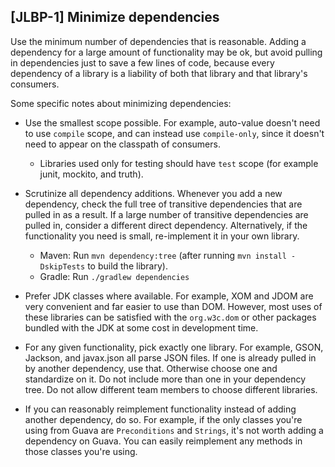[JLBP-1] Minimize dependencies
------------------------------

Use the minimum number of dependencies that is reasonable.
Adding a dependency for a large amount of functionality may be ok,
but avoid pulling in dependencies just to save a few lines of code,
because every dependency of a library is a liability of both
that library and that library's consumers.

Some specific notes about minimizing dependencies:

- Use the smallest scope possible. For example, auto-value doesn't
  need to use `compile` scope, and can instead use `compile-only`,
  since it doesn't need to appear on the classpath of consumers.
  - Libraries used only for testing should have `test` scope
    (for example junit, mockito, and truth).

- Scrutinize all dependency additions. Whenever you add a new
  dependency, check the full tree of transitive dependencies that
  are pulled in as a result. If a large number of transitive
  dependencies are pulled in, consider a different direct dependency.
  Alternatively, if the functionality you need is small, re-implement
  it in your own library.
  - Maven: Run `mvn dependency:tree` (after running
    `mvn install -DskipTests` to build the library).
  - Gradle: Run `./gradlew dependencies`

- Prefer JDK classes where available. For example, XOM and JDOM
  are very convenient and far easier to use than DOM. However, most 
  uses of these libraries can be satisfied with the `org.w3c.dom` 
  or other packages bundled with the JDK at some cost in development
  time.

- For any given functionality, pick exactly one library. For example,
  GSON, Jackson, and javax.json all parse JSON files. If one is already
  pulled in by another dependency, use that. Otherwise choose one
  and standardize on it. Do not include more than one in your dependency tree.
  Do not allow different team members to choose different libraries.

- If you can reasonably reimplement functionality instead of adding
  another dependency, do so. For example, if the only classes you're 
  using from Guava are `Preconditions` and `Strings`, it's not 
  worth adding a dependency on Guava. You can easily reimplement 
  any methods in those classes you're using.  